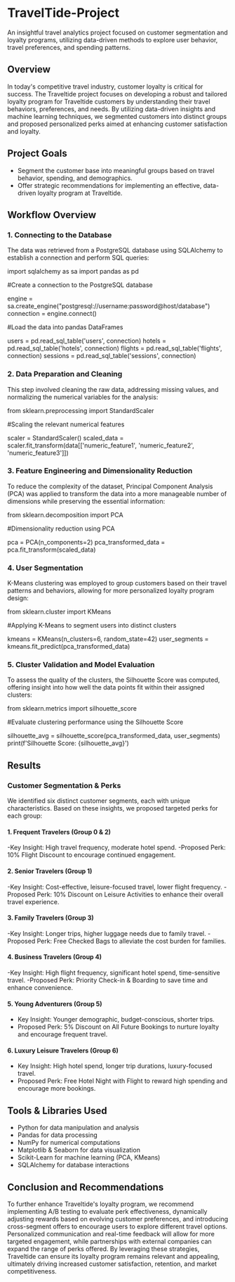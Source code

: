 # TravelTide-Project
An insightful travel analytics project focused on customer segmentation and loyalty programs, utilizing data-driven methods to explore user behavior, travel preferences, and spending patterns.

## Overview
In today's competitive travel industry, customer loyalty is critical for success. The Traveltide project focuses on developing a robust and tailored loyalty program for Traveltide customers by understanding their travel behaviors, preferences, and needs. By utilizing data-driven insights and machine learning techniques, we segmented customers into distinct groups and proposed personalized perks aimed at enhancing customer satisfaction and loyalty.

## Project Goals
- Segment the customer base into meaningful groups based on travel behavior, spending, and demographics.
- Offer strategic recommendations for implementing an effective, data-driven loyalty program at Traveltide.

## Workflow Overview
### 1. Connecting to the Database
The data was retrieved from a PostgreSQL database using SQLAlchemy to establish a connection and perform SQL queries:

import sqlalchemy as sa
import pandas as pd

#Create a connection to the PostgreSQL database

engine = sa.create_engine("postgresql://username:password@host/database")
connection = engine.connect()

#Load the data into pandas DataFrames

users = pd.read_sql_table('users', connection)
hotels = pd.read_sql_table('hotels', connection)
flights = pd.read_sql_table('flights', connection)
sessions = pd.read_sql_table('sessions', connection)

### 2. Data Preparation and Cleaning
This step involved cleaning the raw data, addressing missing values, and normalizing the numerical variables for the analysis:

from sklearn.preprocessing import StandardScaler

#Scaling the relevant numerical features

scaler = StandardScaler()
scaled_data = scaler.fit_transform(data[['numeric_feature1', 'numeric_feature2', 'numeric_feature3']])

### 3. Feature Engineering and Dimensionality Reduction
To reduce the complexity of the dataset, Principal Component Analysis (PCA) was applied to transform the data into a more manageable number of dimensions while preserving the essential information:

from sklearn.decomposition import PCA

#Dimensionality reduction using PCA

pca = PCA(n_components=2)
pca_transformed_data = pca.fit_transform(scaled_data)

### 4. User Segmentation
K-Means clustering was employed to group customers based on their travel patterns and behaviors, allowing for more personalized loyalty program design:

from sklearn.cluster import KMeans

#Applying K-Means to segment users into distinct clusters

kmeans = KMeans(n_clusters=6, random_state=42)
user_segments = kmeans.fit_predict(pca_transformed_data)

### 5. Cluster Validation and Model Evaluation
To assess the quality of the clusters, the Silhouette Score was computed, offering insight into how well the data points fit within their assigned clusters:

from sklearn.metrics import silhouette_score

#Evaluate clustering performance using the Silhouette Score

silhouette_avg = silhouette_score(pca_transformed_data, user_segments)
print(f'Silhouette Score: {silhouette_avg}')

## Results

### Customer Segmentation & Perks
We identified six distinct customer segments, each with unique characteristics. Based on these insights, we proposed targeted perks for each group:

#### 1. Frequent Travelers (Group 0 & 2)

-Key Insight: High travel frequency, moderate hotel spend.
-Proposed Perk: 10% Flight Discount to encourage continued engagement.

#### 2. Senior Travelers (Group 1)

-Key Insight: Cost-effective, leisure-focused travel, lower flight frequency.
-Proposed Perk: 10% Discount on Leisure Activities to enhance their overall travel experience.

#### 3. Family Travelers (Group 3)

-Key Insight: Longer trips, higher luggage needs due to family travel.
-Proposed Perk: Free Checked Bags to alleviate the cost burden for families.

#### 4. Business Travelers (Group 4)

-Key Insight: High flight frequency, significant hotel spend, time-sensitive travel.
-Proposed Perk: Priority Check-in & Boarding to save time and enhance convenience.

#### 5. Young Adventurers (Group 5)

- Key Insight: Younger demographic, budget-conscious, shorter trips.
- Proposed Perk: 5% Discount on All Future Bookings to nurture loyalty and encourage frequent travel.

#### 6. Luxury Leisure Travelers (Group 6)

- Key Insight: High hotel spend, longer trip durations, luxury-focused travel.
- Proposed Perk: Free Hotel Night with Flight to reward high spending and encourage more bookings.

## Tools & Libraries Used
- Python for data manipulation and analysis
- Pandas for data processing
- NumPy for numerical computations
- Matplotlib & Seaborn for data visualization
- Scikit-Learn for machine learning (PCA, KMeans)
- SQLAlchemy for database interactions

## Conclusion and Recommendations
To further enhance Traveltide's loyalty program, we recommend implementing A/B testing to evaluate perk effectiveness, dynamically adjusting rewards based on evolving customer preferences, and introducing cross-segment offers to encourage users to explore different travel options. Personalized communication and real-time feedback will allow for more targeted engagement, while partnerships with external companies can expand the range of perks offered. By leveraging these strategies, Traveltide can ensure its loyalty program remains relevant and appealing, ultimately driving increased customer satisfaction, retention, and market competitiveness.








